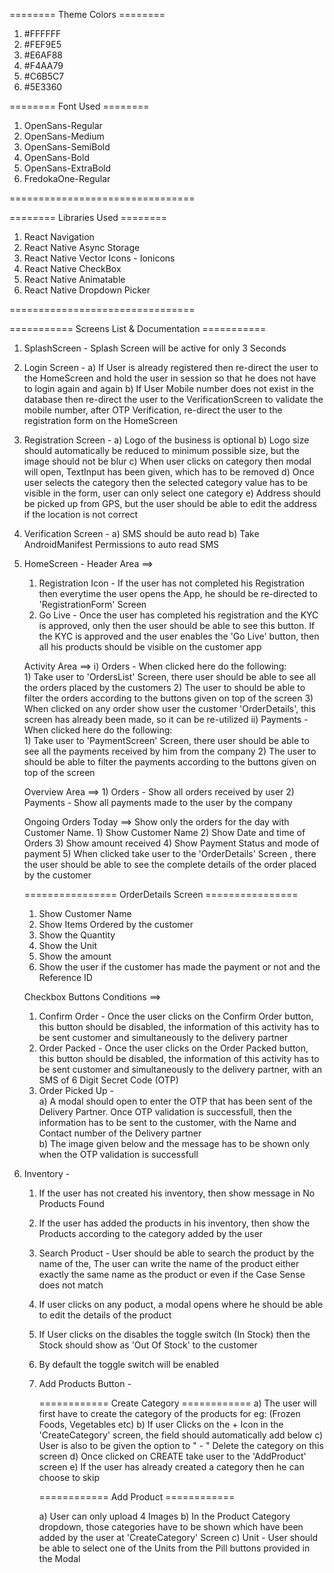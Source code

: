 ======== Theme Colors ========
1. #FFFFFF
2. #FEF9E5
3. #E6AF88
4. #F4AA79
5. #C6B5C7
6. #5E3360

======== Font Used ========

1. OpenSans-Regular
2. OpenSans-Medium
3. OpenSans-SemiBold
4. OpenSans-Bold
5. OpenSans-ExtraBold
6. FredokaOne-Regular

================================

======== Libraries Used ========
1. React Navigation
2. React Native Async Storage
3. React Native Vector Icons - Ionicons
4. React Native CheckBox
5. React Native Animatable
6. React Native Dropdown Picker

================================

=========== Screens List & Documentation ===========

1. SplashScreen - Splash Screen will be active for only 3 Seconds    

2. Login Screen -
    a) If User is already registered then re-direct the user to the HomeScreen 
    and hold the user in session so that he does not have to login again and again
    b) If User Mobile number does not exist in the database then re-direct the 
    user to the VerificationScreen to validate the mobile number, after OTP Verification, 
    re-direct the user to the registration form on the HomeScreen    

3. Registration Screen - 
    a) Logo of the business is optional
    b) Logo size should automatically be reduced to minimum possible size, but 
    the image should not be blur
    c) When user clicks on category then modal will open, TextInput has been 
    given, which has to be removed
    d) Once user selects the category then the selected category value has to be 
    visible in the form, user can only select one category
    e) Address should be picked up from GPS, but the user should be able to edit the
    address if the location is not correct

4. Verification Screen -
    a) SMS should be auto read 
    b) Take AndroidManifest Permissions to auto read SMS

5. HomeScreen - 
    Header Area ==> 
    1) Registration Icon - If the user has not completed his Registration then everytime the
    user opens the App, he should be re-directed to 'RegistrationForm' Screen
    2. Go Live - Once the user has completed his registration and the KYC is approved, only then
    the user should be able to see this button. If the KYC is approved and the user enables the
    'Go Live' button, then all his products should be visible on the customer app

    Activity Area ==>
        i)  Orders - When clicked here do the following:  
            1) Take user to 'OrdersList' Screen, there user should be able to see all the orders
            placed by the customers
            2) The user to should be able to filter the orders according to the buttons given
            on top of the screen 
            3) When clicked on any order show user the customer 'OrderDetails', this screen has already
            been made, so it can be re-utilized
        ii) Payments - When clicked here do the following:        
            1) Take user to 'PaymentScreen' Screen, there user should be able to see all the payments
            received by him from the company
            2) The user to should be able to filter the payments according to the buttons given
            on top of the screen
    
    Overview Area ==>
        1) Orders - Show all orders received by user
        2) Payments - Show all payments made to the user by the company
    
    Ongoing Orders Today ==> Show only the orders for the day with Customer Name.
        1) Show Customer Name
        2) Show Date and time of Orders
        3) Show amount received
        4) Show Payment Status and mode of payment
        5) When clicked take user to the 'OrderDetails' Screen , there the user should be able to see
        the complete details of the order placed by the customer 
    
    ================ OrderDetails Screen ================
    
    1. Show Customer Name
    2. Show Items Ordered by the customer
    3. Show the Quantity
    4. Show the Unit
    5. Show the amount
    6. Show the user if the customer has made the payment or not and the Reference ID
    
    Checkbox Buttons Conditions ==>
    1. Confirm Order - 
        Once the user clicks on the Confirm Order button, this button should be disabled, 
        the information of this activity has to be sent customer and simultaneously to the 
        delivery partner
    2. Order Packed - 
        Once the user clicks on the Order Packed button, this button should be disabled, 
        the information of this activity has to be sent customer and simultaneously to the 
        delivery partner, with an SMS of 6 Digit Secret Code (OTP)
    3. Order Picked Up -        
        a) A modal should open to enter the OTP that has been sent of the Delivery Partner. Once OTP
        validation is successfull, then the information has to be sent to the customer, with the
        Name and Contact number of the Delivery partner  
        b) The image given below and the message has to be shown only when the OTP validation 
        is successfull 

5. Inventory -  
    1) If the user has not created his inventory, then show message 
    in <Text>No Products Found</Text>       
    2) If the user has added the products in his inventory, then show the Products
    according to the category added by the user
    3) Search Product - User should be able to search the product by the name of the, The user can write 
    the name of the product either exactly the same name as the product or even if the 
    Case Sense does not match
    4) If user clicks on any poduct, a modal opens where he should be able to edit the details of the
    product
    5) If User clicks on the disables the toggle switch (In Stock) then the Stock should show as 'Out Of Stock' to the customer
    6) By default the toggle switch will be enabled
    7) Add Products  Button -       
        
        ============ Create Category ============
        a) The user will first have to create the category of the products for eg: (Frozen Foods, Vegetables etc)
        b) If user Clicks on the + Icon in the 'CreateCategory' screen, the field should automatically
        add below 
        c) User is also to be given the option to " - " Delete the category on this screen
        d) Once clicked on CREATE take user to the 'AddProduct' screen
        e) If the user has already created a category then he can choose to skip        

        ============ Add Product ============
        
        a) User can only upload 4 Images
        b) In the Product Category dropdown, those categories have to be shown which have 
        been added by the user at 'CreateCategory' Screen
        c) Unit - User should be able to select one of the Units from the Pill buttons
        provided in the Modal


